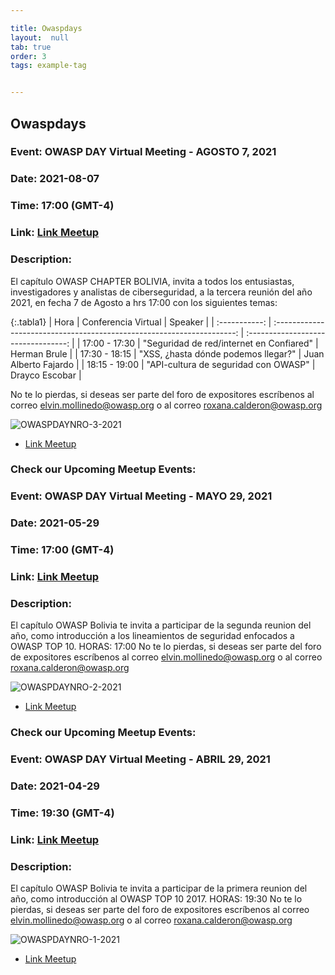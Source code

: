 ```yaml
---

title: Owaspdays
layout:  null
tab: true
order: 3
tags: example-tag


---
```

## Owaspdays



### Event: OWASP DAY Virtual Meeting - AGOSTO 7, 2021
### Date: 2021-08-07
### Time: 17:00 (GMT-4)
### Link: [Link Meetup](https://www.meetup.com/es/OWASP-Bolivia-Meetup-Group/events/279666338/ "https://www.meetup.com/es/OWASP-Bolivia-Meetup-Group/events/279666338/")
### Description:

El capítulo OWASP CHAPTER BOLIVIA, invita a todos los entusiastas, investigadores y analistas de ciberseguridad, a la tercera reunión del año 2021, en fecha 7 de Agosto a hrs 17:00 con los siguientes temas:


{:.tabla1}
|     Hora      |                              Conferencia Virtual                       |             Speaker                 |
| :-----------: | :--------------------------------------------------------------------: | :---------------------------------: |
|  17:00 - 17:30  |             "Seguridad de red/internet en Confiared"                 |         Herman Brule                |
|  17:30 - 18:15  |             "XSS, ¿hasta dónde podemos llegar?"                      |         Juan Alberto Fajardo        |
|  18:15 - 19:00  |  		    "API-cultura de seguridad con OWASP"    	   			 |   	   Drayco Escobar              |

No te lo pierdas, si deseas ser parte del foro de expositores escríbenos al correo elvin.mollinedo@owasp.org o al correo roxana.calderon@owasp.org

![OWASPDAYNRO-3-2021](/www-chapter-bolivia/assets/images/owaspday022021.png "OWASP DAY NRO-3-2021")

* [Link Meetup](https://www.meetup.com/es/OWASP-Bolivia-Meetup-Group/events/279666338/ "https://www.meetup.com/es/OWASP-Bolivia-Meetup-Group/events/279666338/")
 


### Check our Upcoming Meetup Events:
### Event: OWASP DAY Virtual Meeting - MAYO 29, 2021
### Date: 2021-05-29
### Time: 17:00 (GMT-4)
### Link: [Link Meetup](https://www.meetup.com/es/OWASP-Bolivia-Meetup-Group/events/278176082/ "https://www.meetup.com/es/OWASP-Bolivia-Meetup-Group/events/278176082/")
### Description:

El capítulo OWASP Bolivia te invita a participar de la segunda reunion del año, como introducción a los lineamientos de seguridad enfocados a OWASP TOP 10.
HORAS: 17:00
No te lo pierdas, si deseas ser parte del foro de expositores escríbenos al correo elvin.mollinedo@owasp.org o al correo roxana.calderon@owasp.org

![OWASPDAYNRO-2-2021](/www-chapter-bolivia/assets/images/owaspday022021.jpg "OWASP DAY NRO-2-2021")

* [Link Meetup](https://www.meetup.com/es/OWASP-Bolivia-Meetup-Group/events/278176082/ "https://www.meetup.com/es/OWASP-Bolivia-Meetup-Group/events/278176082/")


### Check our Upcoming Meetup Events:
### Event: OWASP DAY Virtual Meeting - ABRIL 29, 2021
### Date: 2021-04-29
### Time: 19:30 (GMT-4)
### Link: [Link Meetup](https://www.meetup.com/es/OWASP-Bolivia-Meetup-Group/events/277845159/ "Link Meetup")
### Description:

El capítulo OWASP Bolivia te invita a participar de la primera reunion del año, como introducción al OWASP TOP 10 2017.
HORAS: 19:30
No te lo pierdas, si deseas ser parte del foro de expositores escríbenos al correo elvin.mollinedo@owasp.org o al correo roxana.calderon@owasp.org

![OWASPDAYNRO-1-2021](/www-chapter-bolivia/assets/images/owaspday012021.jpg "OWASP DAY NRO-1-2021")

* [Link Meetup](https://www.meetup.com/es/OWASP-Bolivia-Meetup-Group/events/277845159/ "Link Meetup")
